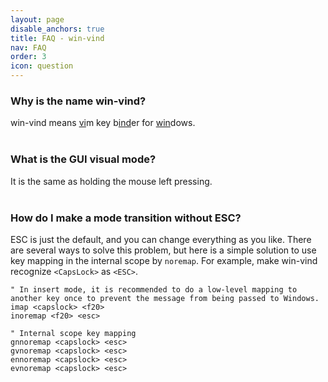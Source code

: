 ```yaml
---
layout: page
disable_anchors: true
title: FAQ - win-vind
nav: FAQ
order: 3
icon: question
---
```


### Why is the name win-vind?  
win-vind means <u>vi</u>m key b<u>ind</u>er for <u>win</u>dows.  
<br>

### What is the GUI visual mode?  
It is the same as holding the mouse left pressing.  
<br>

### How do I make a mode transition without ESC?
ESC is just the default, and you can change everything as you like. There are several ways to solve this problem, but here is a simple solution to use key mapping in the internal scope by `noremap`. For example, make win-vind recognize `<CapsLock>` as `<ESC>`.

```vim
" In insert mode, it is recommended to do a low-level mapping to another key once to prevent the message from being passed to Windows.
imap <capslock> <f20>
inoremap <f20> <esc>

" Internal scope key mapping
gnnoremap <capslock> <esc>
gvnoremap <capslock> <esc>
ennoremap <capslock> <esc>
evnoremap <capslock> <esc>
```
